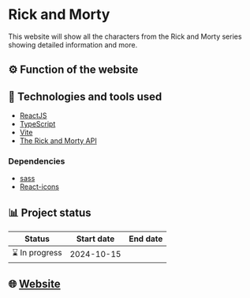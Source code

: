 # Rick and Morty

This website will show all the characters from the Rick and Morty series showing detailed information and more.

## ⚙️ Function of the website

## 🚀 Technologies and tools used

- [ReactJS](https://es.react.dev/)
- [TypeScript](https://www.typescriptlang.org/)
- [Vite](https://vitejs.dev/)
- [The Rick and Morty API](https://rickandmortyapi.com/)

### Dependencies

- [sass](https://sass-lang.com/)
- [React-icons](https://www.npmjs.com/package/react-icons)

## 📊 Project status

| Status         | Start date | End date |
| -------------- | ---------- | -------- |
| ⌛ In progress | 2024-10-15 |          |

## 🌐 [Website]()

<!-- <img src="./src/assets/website.png" alt="website" width="900px" /> -->
